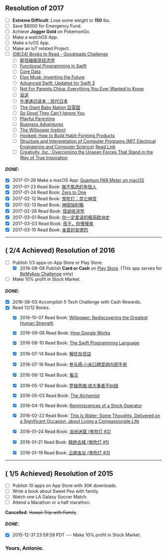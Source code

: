 ## Resolution of 2017
- [ ] **Extreme Difficult**: Lose some weight to **150** lbs.
- [ ] Save $8000 for Emergency Fund.
- [ ] Achieve **Jogger Gold** on PokemonGo.
- [ ] Make a watchOS App.
- [ ] Make a tvOS App.
- [ ] Make an IoT related Project.
- [ ] [\(08/24\) Books to Read - Goodreads Challenge](https://www.goodreads.com/user_challenges/7427232)
  - [ ] [斯坦福极简经济学](https://www.goodreads.com/book/show/28007373)
  - [ ] [Functional Programming in Swift](https://www.goodreads.com/book/show/23315627-functional-programming-in-swift)
  - [ ] [Core Data](https://www.goodreads.com/book/show/28198400-core-data)
  - [ ] [Elon Musk: Inventing the Future](https://www.goodreads.com/book/show/22543496-elon-musk)
  - [ ] [Advanced Swift: Updated for Swift 3](https://www.goodreads.com/book/show/32589256-advanced-swift)
  - [ ] [Not For Parents China: Everything You Ever Wanted to Know](https://www.goodreads.com/book/show/16187577-not-for-parents-china)
  - [ ] [目送](https://www.goodreads.com/book/show/4756002)
  - [ ] [牛津通识读本：现代日本](https://www.goodreads.com/book/show/23382168)
  - [ ] [The Giant Baby Nation 巨婴国](https://www.goodreads.com/book/show/33198391-the-giant-baby-nation)
  - [ ] [So Good They Can't Ignore You](https://www.goodreads.com/book/show/13525945-so-good-they-can-t-ignore-you)
  - [ ] [Playful Parenting](https://www.goodreads.com/book/show/160909.Playful_Parenting)
  - [ ] [Business Adventures](https://www.goodreads.com/book/show/4191136-business-adventures)
  - [ ] [The Willpower Instinct](https://www.goodreads.com/book/show/10865206-the-willpower-instinct)
  - [ ] [Hooked: How to Build Habit-Forming Products](https://www.goodreads.com/book/show/22668729-hooked)
  - [ ] [Structure and Interpretation of Computer Programs (MIT Electrical Engineering and Computer Science)](https://www.goodreads.com/book/show/43713.Structure_and_Interpretation_of_Computer_Programs) [Read Link](https://mitpress.mit.edu/sicp/full-text/book/book.html)
  - [ ] [Creativity, Inc.: Overcoming the Unseen Forces That Stand in the Way of True Inspiration](https://www.goodreads.com/book/show/18077903-creativity-inc)

#### _DONE_:
- [x] 2017-01-26 Make a macOS App: [Quantum PAR Meter on macOS](https://www.hydrofarm.com/p/LGBQM)
- [x] 2017-01-23 Read Book: [做不焦虑的年轻人](https://www.goodreads.com/book/show/33958384)
- [x] 2017-01-24 Read Book: [Zero to One](https://www.goodreads.com/book/show/18050143-zero-to-one)
- [x] 2017-02-12 Read Book: [鬼吹灯：昆仑神宫](https://www.goodreads.com/book/show/28352366)
- [x] 2017-02-13 Read Book: [神探伽利略](https://www.goodreads.com/book/show/22171647)
- [x] 2017-02-28 Read Book: [怪诞经济学](https://www.goodreads.com/book/show/34276696)
- [x] 2017-03-01 Read Book: [你一定爱读的极简欧洲史](https://www.goodreads.com/book/show/18871345)
- [x] 2017-03-03 Read Book: [孩子，你慢慢來](https://www.goodreads.com/book/show/5873761)
- [x] 2017-03-10 Read Book: [亲爱的安德烈](https://www.goodreads.com/book/show/34470061)

------

## ( 2/4 Achieved) Resolution of 2016
- [ ] Publish 1/3 apps on App Store or Play Store.
  - [x] 2016-08-08 Publish **Card or Cash** on [Play Store](https://play.google.com/store/apps/details?id=com.antonio081014.android.cardorcash). (This app serves for [BeMyApp Challenge](http://appsthatprint.bemyapp.com/) only)
- [ ] Make 10% profit in Stock Market.

#### _DONE_: 
- [x] 2016-08-03 Accomplish 5 Tech Challenge with Cash Rewards.
- [x] Read 13/12 Books.
  - [x] 2016-10-07 Read Book: [Willpower: Rediscovering the Greatest Human Strength](https://www.goodreads.com/book/show/11104933-willpower)
  - [x] 2016-09-06 Read Book: [How Google Works](https://www.goodreads.com/book/show/23158207-how-google-works)
  - [x] 2016-08-10 Read Book: [The Swift Programming Language](https://www.goodreads.com/book/show/22394477-the-swift-programming-language)
  - [x] 2016-07-14 Read Book: [解忧杂货店](https://www.goodreads.com/book/show/24982941)
  - [x] 2016-07-16 Read Book: [参与感:小米口碑营销内部手册](https://www.goodreads.com/book/show/24787690)
  - [x] 2016-06-12 Read Book: [看见](https://www.goodreads.com/book/show/18458655)
  - [x] 2016-05-17 Read Book: [罗辑思维:成大事者不纠结](https://www.goodreads.com/book/show/27846199)
  - [x] 2016-05-03 Read Book: [The Alchemist](https://www.goodreads.com/book/show/865.The_Alchemist)
  - [x] 2016-04-15 Read Book: [Reminiscences of a Stock Operator](https://www.goodreads.com/book/show/891844.Reminiscences_of_a_Stock_Operator)
  - [x] 2016-02-22 Read Book: [This Is Water: Some Thoughts, Delivered on a Significant Occasion, about Living a Compassionate Life](https://www.goodreads.com/book/show/5986375-this-is-water)
  - [x] 2016-01-24 Read Book: [龙岭迷窟 (鬼吹灯 #2)](https://www.goodreads.com/book/show/28352186)
  - [x] 2016-01-21 Read Book: [精绝古城 (鬼吹灯 #1)](https://www.goodreads.com/book/show/28352168)
  - [x] 2016-01-19 Read Book: [云南虫谷 (鬼吹灯 #3)](https://www.goodreads.com/book/show/28352256)


------

## ( 1/5 Achieved) Resolution of 2015
- [ ] Publish 10 apps on App Store with 30K downloads.
- [ ] Write a book about Sweet Pea with family.
- [ ] Watch one LA Galaxy Soccer Match.
- [ ] Attend a Marathon or a half marathon.

**Cancelled**: ~~Hawaii Trip with Family~~.

#### _DONE_: 
- [x] 2015-12-31 23:59:59 PDT --- Make 10% profit in Stock Market.

### Yours, Antonio.

